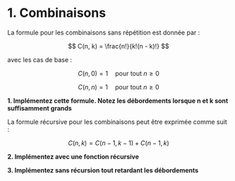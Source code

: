 # 1. Combinaisons
La formule pour les combinaisons sans répétition est donnée par :

$$
C(n, k) = \frac{n!}{k!(n - k)!}
$$



avec les cas de base :

$$
C(n, 0) = 1 \quad \text{pour tout } n \geq 0
$$

$$
C(n, n) = 1 \quad \text{pour tout } n \geq 0
$$

**1. Implémentez cette formule. Notez les débordements lorsque n et k sont suffisamment grands**

La formule récursive pour les combinaisons peut être exprimée comme suit :

$$
C(n, k) = C(n - 1, k - 1) + C(n - 1, k)
$$

  
**2. Implémentez avec une fonction récursive**

**3. Implémentez sans récursion tout retardant les débordements**


 
